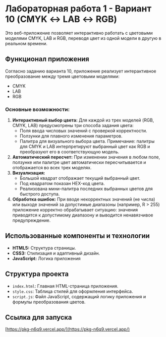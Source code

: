 # Лабораторная работа 1 - Вариант 10 (CMYK ↔ LAB ↔ RGB)

Это веб-приложение позволяет интерактивно работать с цветовыми моделями CMYK, LAB и RGB, переводя цвет из одной модели в другую в реальном времени.

## Функционал приложения

Согласно заданию варианта 10, приложение реализует интерактивное преобразование между тремя цветовыми моделями:

*   CMYK
*   LAB
*   RGB

### Основные возможности:

1.  **Интерактивный выбор цвета:**
    Для каждой из трех моделей (RGB, CMYK, LAB) предусмотрены три способа задания цвета:
    *   Поля ввода числовых значений с проверкой корректности.
    *   Ползунки для плавного изменения параметров.
    *   Палитра для визуального выбора цвета. Примечание: палитры для CMYK и LAB интерпретируют выбранный цвет как RGB и преобразуют его в соответствующую модель.
2.  **Автоматический пересчет:**
    При изменении значения в любом поле, ползунке или палитре цвет автоматически пересчитывается и отображается во всех трех моделях.
3.  **Визуализация:**
    *   Большой квадрат отображает текущий выбранный цвет.
    *   Под квадратом показан HEX-код цвета.
    *   Реализована мини-палитра последних выбранных цветов для быстрого доступа.
4.  **Обработка ошибок:**
    При вводе некорректных значений (не числа) или выходе значений за допустимые диапазоны (например, R > 255) приложение корректно обрабатывает ситуацию: значения приводятся к допустимому диапазону и выводится ненавязчивое предупреждение.

## Использованные компоненты и технологии

*   **HTML5:** Структура страницы.
*   **CSS3:** Стилизация и адаптивный дизайн.
*   **JavaScript:** Логика приложения

## Структура проекта

*   `index.html`: Главная HTML-страница приложения.
*   `style.css`: Таблица стилей для оформления интерфейса.
*   `script.js`: Файл JavaScript, содержащий логику приложения и формулы преобразования цветов.

## Ссылка для запуска

[https://pkg-n6q9.vercel.app/](https://pkg-n6q9.vercel.app/)